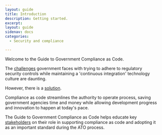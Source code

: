```yaml
---
layout: guide
title: Introduction
description: Getting started.
excerpt: 
layout: guide
sidenav: docs
categories:
  - Security and compliance

---
```


Welcome to the Guide to Government Compliance as Code.

The [challenges](challenges) government faces with trying to adhere to regulatory security controls while maintaining a 'continuous integration' technology culture are daunting.

However, there is a [solution](solution).

Compliance as code streamlines the authority to operate process, saving government agencies time and money while allowing development progress and innovation to happen at today's pace.

The Guide to Government Compliance as Code helps educate key [stakeholders](stakeholders) on their role in supporting compliance as code and adopting it as an important standard during the ATO process.